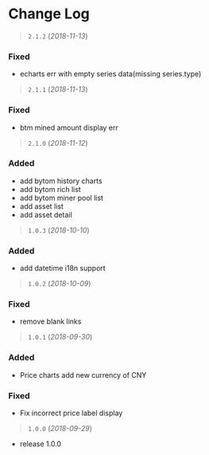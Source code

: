 # Change Log

> ``` 2.1.2 ```  (*2018-11-13*)

### Fixed
 - echarts err with empty series data(missing series.type)

> ``` 2.1.1 ```  (*2018-11-13*)

### Fixed
 - btm mined amount display err

> ``` 2.1.0 ```  (*2018-11-12*)

### Added
- add bytom history charts
- add bytom rich list
- add bytom miner pool list
- add asset list
- add asset detail

> ``` 1.0.3 ```  (*2018-10-10*)

### Added
- add datetime i18n support

> ``` 1.0.2 ```  (*2018-10-09*)

### Fixed
- remove blank links

> ``` 1.0.1 ```  (*2018-09-30*)
### Added
- Price charts add new currency of CNY
### Fixed
- Fix incorrect price label display

> ``` 1.0.0 ```  (*2018-09-29*)
- release 1.0.0